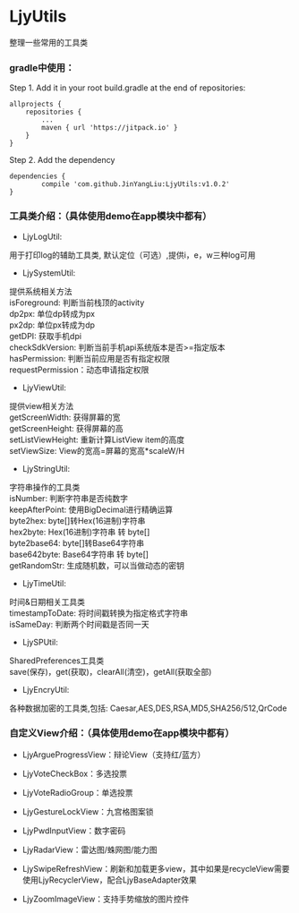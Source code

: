 # LjyUtils
整理一些常用的工具类

### gradle中使用：
Step 1. Add it in your root build.gradle at the end of repositories:

	allprojects {
		repositories {
			...
			maven { url 'https://jitpack.io' }
		}
	}
Step 2. Add the dependency

	dependencies {
	        compile 'com.github.JinYangLiu:LjyUtils:v1.0.2'
	}
	
### 工具类介绍：（具体使用demo在app模块中都有）

+ LjyLogUtil:

用于打印log的辅助工具类, 默认定位（可选）,提供i，e，w三种log可用

+ LjySystemUtil:

提供系统相关方法\
isForeground: 判断当前栈顶的activity\
dp2px: 单位dp转成为px\
px2dp: 单位px转成为dp\
getDPI: 获取手机dpi\
checkSdkVersion: 判断当前手机api系统版本是否>=指定版本\
hasPermission: 判断当前应用是否有指定权限\
requestPermission：动态申请指定权限

+ LjyViewUtil:

提供view相关方法\
getScreenWidth: 获得屏幕的宽\
getScreenHeight: 获得屏幕的高\
setListViewHeight: 重新计算ListView item的高度\
setViewSize: View的宽高=屏幕的宽高*scaleW/H

+ LjyStringUtil:

字符串操作的工具类\
isNumber: 判断字符串是否纯数字\
keepAfterPoint: 使用BigDecimal进行精确运算\
byte2hex: byte[]转Hex(16进制)字符串\
hex2byte: Hex(16进制)字符串 转 byte[]\
byte2base64: byte[]转Base64字符串\
base642byte: Base64字符串 转 byte[]\
getRandomStr: 生成随机数，可以当做动态的密钥

+ LjyTimeUtil:

时间&日期相关工具类\
timestampToDate: 将时间戳转换为指定格式字符串\
isSameDay: 判断两个时间戳是否同一天

+ LjySPUtil:

SharedPreferences工具类\
save(保存)，get(获取)，clearAll(清空)，getAll(获取全部)

+ LjyEncryUtil:

各种数据加密的工具类,包括: Caesar,AES,DES,RSA,MD5,SHA256/512,QrCode


### 自定义View介绍：（具体使用demo在app模块中都有）

+ LjyArgueProgressView：辩论View（支持红/蓝方）

+ LjyVoteCheckBox：多选投票

+ LjyVoteRadioGroup：单选投票

+ LjyGestureLockView：九宫格图案锁

+ LjyPwdInputView：数字密码

+ LjyRadarView：雷达图/蛛网图/能力图

+ LjySwipeRefreshView：刷新和加载更多view，其中如果是recycleView需要使用LjyRecyclerView，配合LjyBaseAdapter效果

+ LjyZoomImageView：支持手势缩放的图片控件






